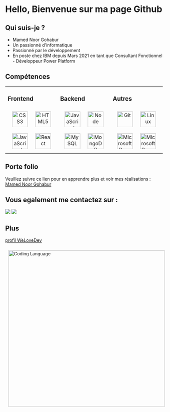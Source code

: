 # Hello, Bienvenue sur ma page Github

## Qui suis-je ?

- Mamed Noor Gohabur
- Un passionné d'informatique
- Passionné par le développement
- En poste chez IBM depuis Mars 2021 en tant que Consultant Fonctionnel - Développeur Power Platform

## Compétences

<table>
  <tr><td valign="top" width="33%">

### Frontend  

  <div align="center">  
    <img style="margin: 10px" src="https://upload.wikimedia.org/wikipedia/commons/thumb/d/d5/CSS3_logo_and_wordmark.svg/1452px-CSS3_logo_and_wordmark.svg.png" alt="CSS3" height="50" />  
    <img style="margin: 10px" src="https://upload.wikimedia.org/wikipedia/commons/thumb/6/61/HTML5_logo_and_wordmark.svg/768px-HTML5_logo_and_wordmark.svg.png" alt="HTML5" height="50" />  
    <img style="margin: 10px" src="https://upload.wikimedia.org/wikipedia/commons/thumb/6/6a/JavaScript-logo.png/600px-JavaScript-logo.png" alt="JavaScript" height="50" />  
    <img style="margin: 10px" src="https://upload.wikimedia.org/wikipedia/commons/thumb/a/a7/React-icon.svg/1200px-React-icon.svg.png" alt="React" height="50" />  
  </div>

  </td>
  <td valign="top" width="33%">

### Backend

  <div align="center">  
    <img style="margin: 10px" src="https://upload.wikimedia.org/wikipedia/commons/thumb/6/6a/JavaScript-logo.png/600px-JavaScript-logo.png" alt="JavaScript" height="50" />  
    <img style="margin: 10px" src="https://upload.wikimedia.org/wikipedia/commons/thumb/d/d9/Node.js_logo.svg/1200px-Node.js_logo.svg.png" alt="Node" height="50" />
    <img style="margin: 10px" src="https://upload.wikimedia.org/wikipedia/fr/thumb/6/62/MySQL.svg/1200px-MySQL.svg.png" alt="MySQL" height="50" />  
    <img style="margin: 10px" src="https://upload.wikimedia.org/wikipedia/fr/thumb/4/45/MongoDB-Logo.svg/1280px-MongoDB-Logo.svg.png" alt="MongoDB" height="50" />
  </div>

  </td>
  <td valign="top" width="33%">

### Autres

  <div align="center">  
    <img style="margin: 10px" src="https://upload.wikimedia.org/wikipedia/commons/thumb/3/3f/Git_icon.svg/1024px-Git_icon.svg.png" alt="Git" height="50" />
    <img style="margin: 10px" src="https://upload.wikimedia.org/wikipedia/commons/thumb/b/b0/NewTux.svg/200px-NewTux.svg.png" alt="Linux" height="50" />
    <img style="margin: 10px" src="https://1cb23u14ys651rrda9238ivs-wpengine.netdna-ssl.com/wp-content/uploads/2021/02/microsoft-dynamics.jpg" alt="Microsoft Dynamics 365" height="50" />
    <img style="margin: 10px" src="https://www.inway.de/fileadmin/_processed_/3/c/csm_PowerPlatform_Quer_32fc5b0b88.jpg" alt="Microsoft Power Platform" height="50" />
  </div>

  </td></tr>
</table>  

## Porte folio

Veuillez suivre ce lien pour en apprendre plus et voir mes réalisations : [Mamed Noor Gohabur](https://mamednoor.netlify.app)

## Vous egalement me contactez sur :

<a href="https://www.linkedin.com/in/mamednoorgohabur/"><img src="https://img.shields.io/badge/LinkedIn-0077B5?style=for-the-badge&logo=linkedin&logoColor=white"></a> <a href="mailto:mamed.gohabur@gmail.com"><img src="https://img.shields.io/badge/Gmail-D14836?style=for-the-badge&logo=gmail&logoColor=white"></a>



## Plus

[profil WeLoveDev](https://welovedevs.com/app/fr/developer/mamed-developpeur-react-nodejs)

<img style="margin: 10px" src="https://wakatime.com/share/@MamedNoor/1a1b0c47-6368-4077-aa29-273f266598c9.svg" alt="Coding Language" width="500" />


<!-- ![Visitor Count](https://profile-counter.glitch.me/Mamednoor/count.svg) -->